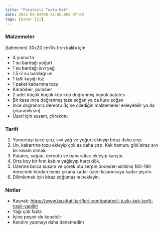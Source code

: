 ```yaml
---
title: "Patatesli Tuzlu Kek"
date: 2022-06-03T00:38:00.005-07:00
tags: [Hamur İşi]
---
```


### Malzemeler

(tahminen) 30x20 cm'lik fırın kalıbı için

- 4 yumurta
- 1 su bardağı yoğurt
- 1 su bardağı sıvı yağ
- 1.5-2 su bardağı un
- 1 tatlı kaşığı tuz
- 1 paket kabartma tozu
- Karabiber, pulbiber
- 2 adet küçük küçük küp küp doğranmış büyük patates
- Bir kase ince doğranmış taze soğan ya da kuru soğan
- İnce doğranmış dereotu (İçine dilediğin malzemeleri ekleyebilir ya da çıkarabilirsin)
- Üzeri için susam, çörekotu

### Tarifi

1. Yumurtayı iyice çırp, sıvı yağ ve yoğurt ekleyip biraz daha çırp.
2. Un, kabartma tozu ekleyip çok az daha çırp. Kek hamuru gibi biraz sıvı bir kıvam olmalı.
3. Patates, soğan, dereotu ve baharatları ekleyip karıştır.
4. Orta boy bir fırın kabını yağlayıp harcı dök.
5. Üzerine bolca susam ve çörek otu serpin önceden ısıtılmış 180-190 derecede kürdan temiz çıkana kadar üzeri kızarıncaya kadar pişirin.
6. Dilimlemek için biraz soğumasını bekleyin.

### Notlar

- Kaynak: https://www.basittatlitarifleri.com/patatesli-tuzlu-kek-tarifi-nasil-yapilir/
- Yağı çok fazla
- İçine peynir de konabilir
- Kendim yapmayı daha denemedim
